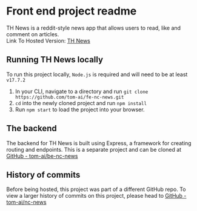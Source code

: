 # Front end project readme
TH News is a reddit-style news app that allows users to read, like and comment on articles.
<br>
Link To Hosted Version:  [TH News](https://th-news.netlify.app/) 
## Running TH News locally
To run this project locally, `Node.js` is required and will need to be at least `v17.7.2`
1. In your CLI, navigate to a directory and run `git clone https://github.com/tom-ai/fe-nc-news.git`
2. `cd` into the newly cloned project and run `npm install`
3. Run `npm start` to load the project into your browser.
## The backend
The backend for TH News is built using Express, a framework for creating routing and endpoints. This is a separate project and can be cloned at [GitHub - tom-ai/be-nc-news](https://github.com/tom-ai/be-nc-news)

## History of commits
Before being hosted, this project was part of a different GitHub repo. To view a larger history of commits on this project, please head to [GitHub - tom-ai/nc-news](https://github.com/tom-ai/nc-news/)
